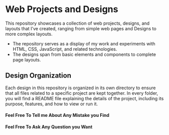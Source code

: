 # Web Projects and Designs
This repository showcases a collection of web projects, designs, and layouts that I’ve created, ranging from simple web pages and Designs to more complex layouts.
- The repository serves as a display of my work and experiments with HTML, CSS, JavaScript, and related technologies.
- The designs span from basic elements and components to complete page layouts.

## Design Organization
Each design in this repository is organized in its own directory to ensure that all files related to a specific project are kept together. In every folder, you will find a README file explaining the details of the project, including its purpose, features, and how to view or run it.

#### Feel Free To Tell me About Any Mistake you Find
#### Feel Free To Ask Any Question you Want
